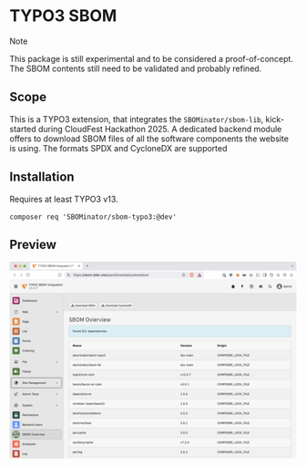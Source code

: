 # TYPO3 SBOM

> [!NOTE]  
> This package is still experimental and to be considered a proof-of-concept.
> The SBOM contents still need to be validated and probably refined.

## Scope

This is a TYPO3 extension, that integrates the `SBOMinator/sbom-lib`, kick-started
during CloudFest Hackathon 2025. A dedicated backend module offers to download SBOM
files of all the software components the website is using. The formats SPDX and CycloneDX
are supported

## Installation

Requires at least TYPO3 v13.

```
composer req 'SBOMinator/sbom-typo3:@dev'
```

## Preview

![screenshot of SBOM module in TYPO3 backend](Documentation/screenshot-backend-module.png)
